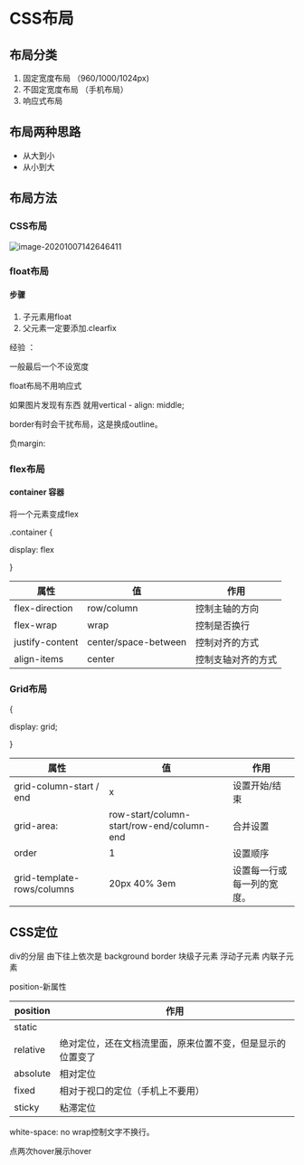 # CSS布局

## 布局分类

1. 固定宽度布局 （960/1000/1024px)
2. 不固定宽度布局 （手机布局）
3. 响应式布局 

## 布局两种思路

- 从大到小
- 从小到大

## 布局方法

### CSS布局

![image-20201007142646411](C:\Users\17724\Desktop\前端笔记\imges\一图流)

### float布局

#### 步骤

1. 子元素用float 
2. 父元素一定要添加.clearfix 

经验 ：

一般最后一个不设宽度

float布局不用响应式

如果图片发现有东西 就用vertical - align: middle;

border有时会干扰布局，这是换成outline。

负margin:

### flex布局

#### container 容器

将一个元素变成flex

.container {

display: flex

}

| 属性            | 值                   | 作用               |
| --------------- | -------------------- | ------------------ |
| flex-direction  | row/column           | 控制主轴的方向     |
| flex-wrap       | wrap                 | 控制是否换行       |
| justify-content | center/space-between | 控制对齐的方式     |
| align-items     | center               | 控制支轴对齐的方式 |

### Grid布局

{

display: grid; 

}

| 属性                       | 值                                        | 作用                       |
| -------------------------- | ----------------------------------------- | -------------------------- |
| grid-column-start / end    | x                                         | 设置开始/结束              |
| grid-area:                 | row-start/column-start/row-end/column-end | 合并设置                   |
| order                      | 1                                         | 设置顺序                   |
| grid-template-rows/columns | 20px 40% 3em                              | 设置每一行或每一列的宽度。 |

## CSS定位

div的分层 
由下往上依次是 background border 块级子元素 浮动子元素 内联子元素

position-新属性

| position | 作用                                                       |
| -------- | ---------------------------------------------------------- |
| static   |                                                            |
| relative | 绝对定位，还在文档流里面，原来位置不变，但是显示的位置变了 |
| absolute | 相对定位                                                   |
| fixed    | 相对于视口的定位（手机上不要用）                           |
| sticky   | 粘滞定位                                                   |

white-space: no wrap控制文字不换行。

点两次hover展示hover